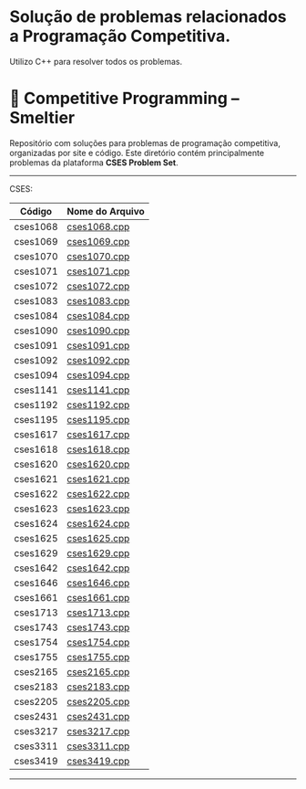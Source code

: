 # Solução de problemas relacionados a Programação Competitiva.

Utilizo C++ para resolver todos os problemas.

# 🧠 Competitive Programming – Smeltier

Repositório com soluções para problemas de programação competitiva, organizadas por site e código. Este diretório contém principalmente problemas da plataforma **CSES Problem Set**.

---

CSES:

| Código      | Nome do Arquivo   |
|-------------|-------------------|
| cses1068    | [cses1068.cpp](codes/cses/cses1068.cpp) |
| cses1069    | [cses1069.cpp](codes/cses/cses1069.cpp) |
| cses1070    | [cses1070.cpp](codes/cses/cses1070.cpp) |
| cses1071    | [cses1071.cpp](codes/cses/cses1071.cpp) |
| cses1072    | [cses1072.cpp](codes/cses/cses1072.cpp) |
| cses1083    | [cses1083.cpp](codes/cses/cses1083.cpp) |
| cses1084    | [cses1084.cpp](codes/cses/cses1084.cpp) |
| cses1090    | [cses1090.cpp](codes/cses/cses1090.cpp) |
| cses1091    | [cses1091.cpp](codes/cses/cses1091.cpp) |
| cses1092    | [cses1092.cpp](codes/cses/cses1092.cpp) |
| cses1094    | [cses1094.cpp](codes/cses/cses1094.cpp) |
| cses1141    | [cses1141.cpp](codes/cses/cses1141.cpp) |
| cses1192    | [cses1192.cpp](codes/cses/cses1192.cpp) |
| cses1195    | [cses1195.cpp](codes/cses/cses1195.cpp) |
| cses1617    | [cses1617.cpp](codes/cses/cses1617.cpp) |
| cses1618    | [cses1618.cpp](codes/cses/cses1618.cpp) |
| cses1620    | [cses1620.cpp](codes/cses/cses1620.cpp) |
| cses1621    | [cses1621.cpp](codes/cses/cses1621.cpp) |
| cses1622    | [cses1622.cpp](codes/cses/cses1622.cpp) |
| cses1623    | [cses1623.cpp](codes/cses/cses1623.cpp) |
| cses1624    | [cses1624.cpp](codes/cses/cses1624.cpp) |
| cses1625    | [cses1625.cpp](codes/cses/cses1625.cpp) |
| cses1629    | [cses1629.cpp](codes/cses/cses1629.cpp) |
| cses1642    | [cses1642.cpp](codes/cses/cses1642.cpp) |
| cses1646    | [cses1646.cpp](codes/cses/cses1646.cpp) |
| cses1661    | [cses1661.cpp](codes/cses/cses1661.cpp) |
| cses1713    | [cses1713.cpp](codes/cses/cses1713.cpp) |
| cses1743    | [cses1743.cpp](codes/cses/cses1743.cpp) |
| cses1754    | [cses1754.cpp](codes/cses/cses1754.cpp) |
| cses1755    | [cses1755.cpp](codes/cses/cses1755.cpp) |
| cses2165    | [cses2165.cpp](codes/cses/cses2165.cpp) |
| cses2183    | [cses2183.cpp](codes/cses/cses2183.cpp) |
| cses2205    | [cses2205.cpp](codes/cses/cses2205.cpp) |
| cses2431    | [cses2431.cpp](codes/cses/cses2431.cpp) |
| cses3217    | [cses3217.cpp](codes/cses/cses3217.cpp) |
| cses3311    | [cses3311.cpp](codes/cses/cses3311.cpp) |
| cses3419    | [cses3419.cpp](codes/cses/cses3419.cpp) |

---
